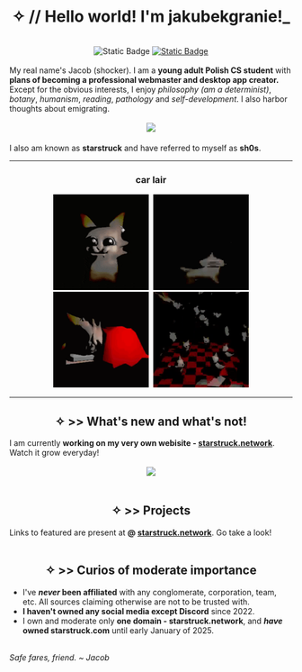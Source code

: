<h1 align="center">✧ // Hello world! I'm jakubekgranie!_</h1>
<br>
<div align="center"><img alt="Static Badge" src="https://img.shields.io/badge/DISCORD_--_jakubekgranie-7289DA?style=for-the-badge&logo=discord&logoColor=white"> <a href="https://starstruck.network"><img alt="Static Badge" src="https://img.shields.io/badge/MY_SITE-a0f5c7?style=for-the-badge&logo=aboutdotme&logoColor=black"></a></div>
<br>
My real name's Jacob (shocker). I am a <b>young adult Polish CS student</b> with <b>plans of becoming a professional webmaster and desktop app creator.</b> Except for the obvious interests, I enjoy <i>philosophy (am a determinist)</i>, <i>botany</i>, <i>humanism</i>, <i>reading</i>, <i>pathology</i> and <i>self-development</i>. I also harbor thoughts about emigrating.
<br>
<br>
<div align="center"><img src="https://github-readme-stats.vercel.app/api?username=jakubekgranie&theme=aura&show_icons=true&count_private=true"></div>
<br>
I also am known as <strong>starstruck</strong> and have referred to myself as <b>sh0s</b>.
<hr>
<h3 align="center">car lair</h4>
<div align="center" title="this is me irl"><img width="170px" height="170px" src="stuff/car-devouring.gif" alt="car">&nbsp;&nbsp;<img width="170px" height="170px" src="stuff/car-being-car.gif"><br><img width="170px" height="170px" src="stuff/meirl.gif">&nbsp;&nbsp;<img width="170px" height="170px" src="stuff/true-car.gif"></div>
<hr>
<h2 align="center">✧ >> What's new and what's not!</h2>
I am currently <b>working on my very own webisite - <a href="https://starstruck.network">starstruck.network</a></b>. Watch it grow everyday!
<br>
<br>
<div align="center"><img src="https://github-readme-stats.vercel.app/api/pin/?username=jakubekgranie&repo=starstruck.network&theme=aura"></div>
<br>
<h2 align="center">✧ >> Projects</h2>
Links to featured are present at <b>@ <a href="https://github.com/jakubekgranie/starstruck.network">starstruck.network</a></b>. Go take a look!
<br><br>
<h2 align="center">✧ >> Curios of moderate importance</h2>
<ul>
  <li>I've <b><i>never</i> been affiliated</b> with any conglomerate, corporation, team, etc. All sources claiming otherwise are not to be trusted with.</li>
  <li><b>I haven't owned any social media except Discord</b> since 2022.</li>
  <li>I own and moderate only <b>one domain - starstruck.network</b>, and <b> <i>have</i> owned starstruck.com</b> until early January of 2025.</li>
</ul>
<br>
<i>Safe fares, friend. ~ Jacob</i>
